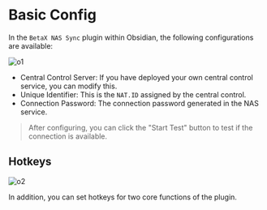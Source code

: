 # Basic Config

In the `BetaX NAS Sync` plugin within Obsidian, the following configurations are available:

![o1](/img/o1.png)

* Central Control Server: If you have deployed your own central control service, you can modify this.
* Unique Identifier: This is the `NAT.ID` assigned by the central control.
* Connection Password: The connection password generated in the NAS service.

> After configuring, you can click the "Start Test" button to test if the connection is available.

## Hotkeys

![o2](/img/o2.png)

In addition, you can set hotkeys for two core functions of the plugin.